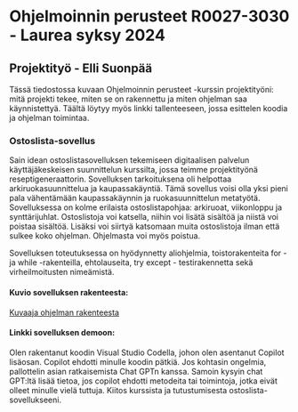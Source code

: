 
<h1> Ohjelmoinnin perusteet R0027-3030 - Laurea syksy 2024 </h1>
<h2> Projektityö - Elli Suonpää </h2>

Tässä tiedostossa kuvaan Ohjelmoinnin perusteet -kurssin projektityöni: mitä projekti tekee, miten se on rakennettu ja miten ohjelman saa käynnistettyä. Täältä löytyy myös linkki tallenteeseen, jossa esittelen koodia ja ohjelman toimintaa. 

<h3>Ostoslista-sovellus </h3>

<p>Sain idean ostoslistasovelluksen tekemiseen digitaalisen palvelun käyttäjäkeskeisen suunnittelun kurssilta, jossa teimme projektityönä reseptigeneraattorin. Sovelluksen tarkoituksena oli helpottaa arkiruokasuunnittelua ja kaupassakäyntiä. Tämä sovellus voisi olla yksi pieni pala vähentämään kaupassakäynnin ja ruokasuunnittelun metatyötä. Sovelluksessa on kolme erilaista ostoslistapohjaa: arkiruoat, viikonloppu ja synttärijuhlat. Ostoslistoja voi katsella, niihin voi lisätä sisältöä ja niistä voi poistaa sisältöä. Lisäksi voi siirtyä katsomaan muita ostoslistoja ilman että sulkee koko ohjelman. Ohjelmasta voi myös poistua. 

Sovelluksen toteutuksessa on hyödynnetty aliohjelmia, toistorakenteita for - ja while -rakenteilla, ehtolauseita, try except - testirakennetta sekä virheilmoitusten nimeämistä. </p>

<h4>Kuvio sovelluksen rakenteesta: </h4>

[Kuvaaja ohjelman rakenteesta](image.png)

<h4>Linkki sovelluksen demoon: </h4>


<p>Olen rakentanut koodin Visual Studio Codella, johon olen asentanut Copilot lisäosan. Copilot ehdotti minulle koodin pätkiä. Jos kohtasin ongelmia, pallottelin asian ratkaisemista Chat GPTn kanssa. Samoin kysyin chat GPT:ltä lisää tietoa, jos copilot ehdotti metodeita tai toimintoja, jotka eivät olleet minulle vielä tuttuja. 
Kiitos kurssista ja tutustumisesta ostoslista-sovellukseeni. </p>


